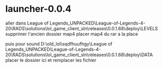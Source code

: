 # launcher-0.0.4 


aller dans League of Legends_UNPACKED\League-of-Legends-4-20\RADS\solutions\lol_game_client_sln\releases\0.0.1.68\deploy\LEVELS 
supprimer l'ancien dossier map4 
placer map4 du rar a la place 

puis pour sound 
D:\old_lol\sqdfhuufhgy\League of Legends_UNPACKED\League-of-Legends-4-20\RADS\solutions\lol_game_client_sln\releases\0.0.1.68\deploy\DATA 
placer le dossier ici et remplacer les fichier 


